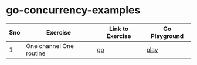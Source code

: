 # go-concurrency-examples

| Sno | Exercise                  | Link to Exercise                       | Go Playground       |
|-----|---------------------------|----------------------------------------|---------------------|
| 1   | One channel One routine   |[go](./one-channel-one-routine/main.go) | [play](https://go.dev/play/p/nRYYACFo4br) |

